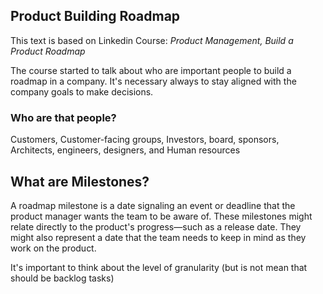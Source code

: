 ## Product Building Roadmap

This text is based on Linkedin Course: *Product Management, Build a Product Roadmap*

The course started to talk about who are important people to build a roadmap in a company.
It's necessary always to stay aligned with the company goals to make decisions.

### Who are that people?
Customers, Customer-facing groups, Investors, board, sponsors, Architects, engineers, designers, and Human resources 

## What are Milestones?

A roadmap milestone is a date signaling an event or deadline that the product manager wants the team to be aware of. These milestones might relate directly to the product's progress—such as a release date. They might also represent a date that the team needs to keep in mind as they work on the product.

It's important to think about the level of granularity (but is not mean that should be backlog tasks)
